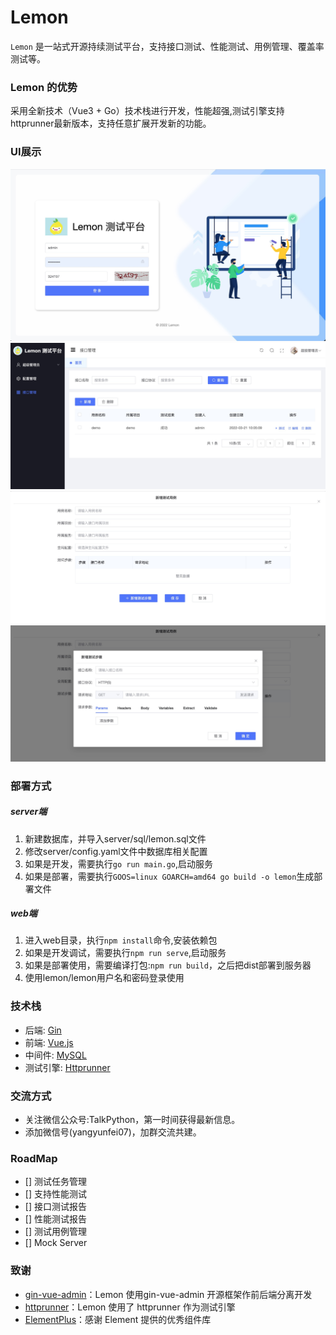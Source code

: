 # Lemon
`Lemon` 是一站式开源持续测试平台，支持接口测试、性能测试、用例管理、覆盖率测试等。

### Lemon 的优势

采用全新技术（Vue3 + Go）技术栈进行开发，性能超强,测试引擎支持httprunner最新版本，支持任意扩展开发新的功能。


### UI展示

![UI01](image/ui1.jpg)
![UI02](image/ui2.jpg)
![UI03](image/ui3.jpg)
![UI04](image/ui4.jpg)


### 部署方式

##### server端

1. 新建数据库，并导入server/sql/lemon.sql文件
2. 修改server/config.yaml文件中数据库相关配置
3. 如果是开发，需要执行`go run main.go`,启动服务
4. 如果是部署，需要执行`GOOS=linux GOARCH=amd64 go build -o lemon`生成部署文件

##### web端

1. 进入web目录，执行`npm install`命令,安装依赖包
2. 如果是开发调试，需要执行`npm run serve`,启动服务
3. 如果是部署使用，需要编译打包:`npm run build`，之后把dist部署到服务器 
4. 使用lemon/lemon用户名和密码登录使用

### 技术栈

-   后端: [Gin](https://gin-gonic.com/)
-   前端: [Vue.js](https://vuejs.org/)
-   中间件: [MySQL](https://www.mysql.com/)
-   测试引擎: [Httprunner](https://github.com/httprunner/httprunner)


### 交流方式

- 关注微信公众号:TalkPython，第一时间获得最新信息。
- 添加微信号(yangyunfei07)，加群交流共建。


### RoadMap

- [] 测试任务管理
- [] 支持性能测试
- [] 接口测试报告
- [] 性能测试报告
- [] 测试用例管理
- [] Mock Server


### 致谢

-   [gin-vue-admin](https://github.com/flipped-aurora/gin-vue-admin)：Lemon 使用gin-vue-admin 开源框架作前后端分离开发
-   [httprunner](https://github.com/httprunner/httprunner)：Lemon 使用了 httprunner 作为测试引擎
-   [ElementPlus](https://element-plus.gitee.io/)：感谢 Element 提供的优秀组件库